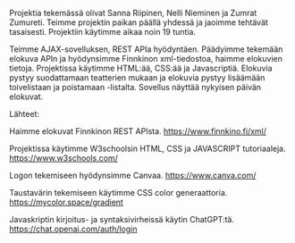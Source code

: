 Projektia tekemässä olivat Sanna Riipinen, Nelli Nieminen ja Zumrat Zumureti. Teimme projektin paikan päällä yhdessä ja jaoimme tehtävät tasaisesti. Projektiin käytimme aikaa noin 19 tuntia.

Teimme AJAX-sovelluksen, REST APIa hyödyntäen. Päädyimme tekemään elokuva APIn ja hyödynsimme Finnkinon xml-tiedostoa, haimme elokuvien tietoja. Projektissa käytimme HTML:ää, CSS:ää ja Javascriptiä. Elokuvia pystyy suodattamaan teatterien mukaan ja elokuvia pystyy lisäämään toivelistaan ja poistamaan -listalta. Sovellus näyttää nykyisen päivän elokuvat. 

Lähteet:

Haimme elokuvat Finnkinon REST APIsta. https://www.finnkino.fi/xml/

Projektissa käytimme W3schoolsin HTML, CSS ja JAVASCRIPT tutoriaaleja. https://www.w3schools.com/

Logon tekemiseen hyödynsimme Canvaa. https://www.canva.com/

Taustavärin tekemiseen käytimme CSS color generaattoria. https://mycolor.space/gradient

Javaskriptin kirjoitus- ja syntaksivirheissä käytin ChatGPT:tä. https://chat.openai.com/auth/login

